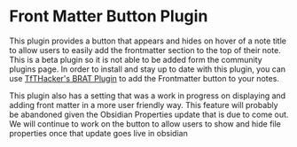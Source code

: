 # Front Matter Button Plugin

This plugin provides a button that appears and hides on hover of a note title to allow users to easily add the frontmatter section to the top of their note. This is a beta plugin so it is not able to be added form the community plugins page. In order to install and stay up to date with this plugin, you can use [TfTHacker's BRAT Plugin](https://github.com/TfTHacker/obsidian42-brat) to add the Frontmatter button to your notes.

This plugin also has a setting that was a work in progress on displaying and adding front matter in a more user friendly way. This feature will probably be abandoned given the Obsidian Properties update that is due to come out. We will continue to work on the button to allow users to show and hide file properties once that update goes live in obsidian